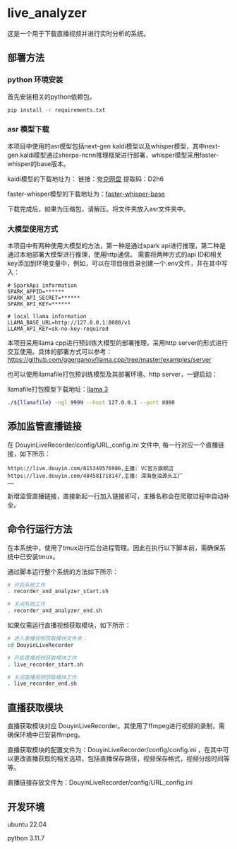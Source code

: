 # live_analyzer

这是一个用于下载直播视频并进行实时分析的系统。

## 部署方法

### python 环境安装

首先安装相关的python依赖包。

```bash
pip install -r requirements.txt
```

### asr 模型下载

本项目中使用的asr模型包括next-gen kaldi模型以及whisper模型，其中next-gen kaldi模型通过sherpa-ncnn推理框架进行部署，whisper模型采用faster-whisper的base版本。

kaidi模型的下载地址为： 链接：[夸克网盘](https://pan.quark.cn/s/276a8aa25309)  提取码：D2h6

faster-whisper模型的下载地址为：[faster-whisper-base](https://huggingface.co/Systran/faster-whisper-base)

下载完成后，如果为压缩包，请解压。将文件夹放入asr文件夹中。

### 大模型使用方式

本项目中有两种使用大模型的方法，第一种是通过spark api进行推理，第二种是通过本地部署大模型进行推理，使用http通信。
需要将两种方式的api ID和相关key添加到环境变量中，例如，可以在项目根目录创建一个.env文件，并在其中写入：

```text
# SparkApi information
SPARK_APPID=******
SPARK_API_SECRET=******
SPARK_API_KEY=******

# local llama information
LLAMA_BASE_URL=http://127.0.0.1:8080/v1
LLAMA_API_KEY=sk-no-key-required
```

本项目采用llama cpp进行预训练大模型的部署推理，采用http server的形式进行交互使用。具体的部署方式可以参考：<https://github.com/ggerganov/llama.cpp/tree/master/examples/server>

也可以使用llamafile打包预训练模型及其部署环境、http server，一键启动：

llamafile打包模型下载地址：[llama 3](https://huggingface.co/Mozilla/Meta-Llama-3-8B-Instruct-llamafile/resolve/main/Meta-Llama-3-8B-Instruct.Q5_K_M.llamafile?download=true)

```bash
./${llamafile} -ngl 9999 --host 127.0.0.1 --port 8080
```

## 添加监管直播链接

在 DouyinLiveRecorder/config/URL_config.ini 文件中, 每一行对应一个直播链接，如下所示：

```text
https://live.douyin.com/815349576986,主播: VC官方旗舰店
https://live.douyin.com/484581718147,主播: 深海鱼油源头工厂
……
```

新增监管直播链接，直接新起一行加入链接即可，主播名称会在爬取过程中自动补全。

## 命令行运行方法

在本系统中，使用了tmux进行后台进程管理。因此在执行以下脚本前，需确保系统中已安装tmux。

通过脚本运行整个系统的方法如下所示：

```bash
# 开启系统工作
. recorder_and_analyzer_start.sh

# 关闭系统工作
. recorder_and_analyzer_end.sh
```

如果仅需运行直播视频获取模块，如下所示：

```bash
# 进入直播视频获取模块文件夹：
cd DouyinLiveRecorder

# 开启直播视频获取模块工作
. live_recorder_start.sh

# 关闭直播视频获取模块工作
. live_recorder_end.sh
```

## 直播获取模块

直播获取模块对应 DouyinLiveRecorder。其使用了ffmpeg进行视频的录制，需确保环境中已安装ffmpeg。

直播获取模块的配置文件为：DouyinLiveRecorder/config/config.ini ，在其中可以更改直播获取的相关选项，包括直播保存路径，视频保存格式，视频分段时间等等。

直播链接存放文件为：DouyinLiveRecorder/config/URL_config.ini

## 开发环境

ubuntu 22.04

python 3.11.7
